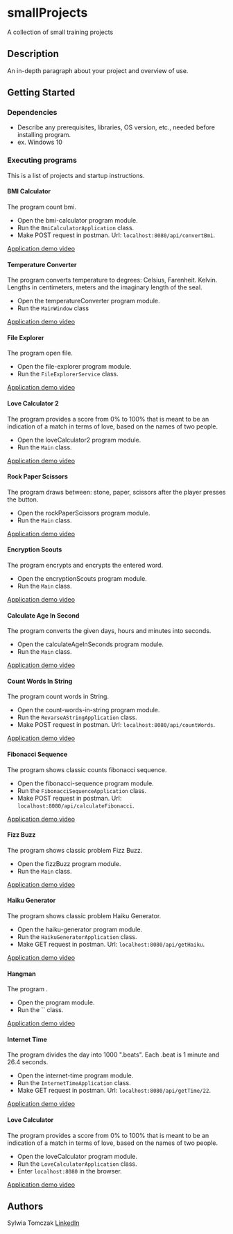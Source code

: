 # smallProjects
 A collection of small training projects
 
 ## Description
 
 An in-depth paragraph about your project and overview of use.
 
 ## Getting Started
 
 ### Dependencies
 
 * Describe any prerequisites, libraries, OS version, etc., needed before installing program.
 * ex. Windows 10
 
 ### Executing programs
This is a list of projects and startup instructions.



 #### BMI Calculator
 The program count bmi.
 
 * Open the bmi-calculator program module.
 * Run the `BmiCalculatorApplication` class.
 * Make POST request in postman. Url: `localhost:8080/api/convertBmi`.
 
 [Application demo video](https://www.google.com)

 #### Temperature Converter
The program converts temperature to degrees: Celsius, Farenheit. Kelvin. Lengths in centimeters, meters and the imaginary length of the seal.
 
* Open the temperatureConverter program module.
* Run the `MainWindow` class

[Application demo video](https://www.google.com)

 #### File Explorer
 The program open file.
 
 * Open the file-explorer program module.
 * Run the `FileExplorerService` class.
 
 [Application demo video](https://www.google.com)

 #### Love Calculator 2
 The program provides a score from 0% to 100% that is meant to be an indication of a match in terms of love, based on the names of two people.
  
 * Open the loveCalculator2 program module.
 * Run the `Main` class.
  
 [Application demo video](https://www.google.com)

 #### Rock Paper Scissors
  The program draws between: stone, paper, scissors after the player presses the button.

 * Open the rockPaperScissors program module.
 * Run the `Main` class.
   
 [Application demo video](https://www.google.com)
 
 #### Encryption Scouts
 The program encrypts and encrypts the entered word.
 
 * Open the encryptionScouts program module.
 * Run the `Main` class.
 
 [Application demo video](https://www.google.com)

 #### Calculate Age In Second
 The program converts the given days, hours and minutes into seconds.
 
 * Open the calculateAgeInSeconds program module.
 * Run the `Main` class.
 
 [Application demo video](https://www.google.com)
 
 #### Count Words In String
 The program count words in String.
 
 * Open the count-words-in-string program module.
 * Run the `RevarseAStringApplication` class.
 * Make POST request in postman. Url: `localhost:8080/api/countWords`.
  
 [Application demo video](https://www.google.com)
 
 #### Fibonacci Sequence
 The program shows classic counts fibonacci sequence.
   
 * Open the fibonacci-sequence program module.
 * Run the `FibonacciSequenceApplication` class.
 * Make POST request in postman. Url: `localhost:8080/api/calculateFibonacci`.
   
  [Application demo video](https://www.google.com)
  
  #### Fizz Buzz
  The program shows classic problem Fizz Buzz.
     
  * Open the fizzBuzz program module.
  * Run the `Main` class.
     
  [Application demo video](https://www.google.com)
  
  #### Haiku Generator
  The program shows classic problem Haiku Generator.
       
  * Open the haiku-generator program module.
  * Run the `HaikuGeneratorApplication` class.
  * Make GET request in postman. Url: `localhost:8080/api/getHaiku`.
       
  [Application demo video](https://www.google.com)
  
  #### Hangman
  The program .
         
  * Open the  program module.
  * Run the `` class.
         
  [Application demo video](https://www.google.com)
    
  #### Internet Time
  The program divides the day into 1000 ".beats". Each .beat is 1 minute and 26.4 seconds.
             
  * Open the internet-time program module.
  * Run the `InternetTimeApplication` class.
  * Make GET request in postman. Url: `localhost:8080/api/getTime/22`.
            
  [Application demo video](https://www.google.com)
  
  #### Love Calculator
  The program provides a score from 0% to 100% that is meant to be an indication of a match in terms of love, based on the names of two people. 
               
  * Open the loveCalculator program module.
  * Run the `LoveCalculatorApplication` class.
  * Enter `localhost:8080` in the browser.
  
  [Application demo video](https://www.google.com)
  
  
  
 ## Authors
 
Sylwia Tomczak
[LinkedIn](https://www.linkedin.com/in/syltom/)

 
 
